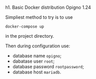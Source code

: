 h1. Basic Docker distribution Opigno 1.24

Simpliest method to try is to use 

```
docker-compose up
```

in the project directory.

Then during configuration use:
* database name `opigno`;
* dabatase user `root`;
* database password `rootpassword`;
* database host `mariadb`.

